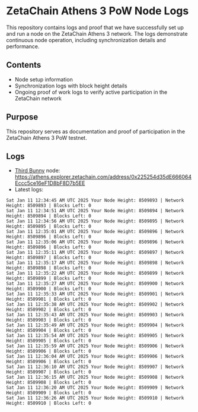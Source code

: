# ZetaChain Athens 3 PoW Node Logs
This repository contains logs and proof that we have successfully set up and run a node on the ZetaChain Athens 3 network. The logs demonstrate continuous node operation, including synchronization details and performance.

## Contents
- Node setup information
- Synchronization logs with block height details
- Ongoing proof of work logs to verify active participation in the ZetaChain network

## Purpose
This repository serves as documentation and proof of participation in the ZetaChain Athens 3 PoW testnet.

## Logs

- [Third Bunny](https://thirdbunny.xyz/) node: https://athens.explorer.zetachain.com/address/0x225254d35dE666064Eccc5ce16eF1D8bF8D7b5EE
- Latest logs:
```
Sat Jan 11 12:34:45 AM UTC 2025 Your Node Height: 8509893 | Network Height: 8509893 | Blocks Left: 0
Sat Jan 11 12:34:51 AM UTC 2025 Your Node Height: 8509894 | Network Height: 8509894 | Blocks Left: 0
Sat Jan 11 12:34:56 AM UTC 2025 Your Node Height: 8509895 | Network Height: 8509895 | Blocks Left: 0
Sat Jan 11 12:35:01 AM UTC 2025 Your Node Height: 8509896 | Network Height: 8509896 | Blocks Left: 0
Sat Jan 11 12:35:06 AM UTC 2025 Your Node Height: 8509896 | Network Height: 8509896 | Blocks Left: 0
Sat Jan 11 12:35:11 AM UTC 2025 Your Node Height: 8509897 | Network Height: 8509897 | Blocks Left: 0
Sat Jan 11 12:35:17 AM UTC 2025 Your Node Height: 8509898 | Network Height: 8509898 | Blocks Left: 0
Sat Jan 11 12:35:22 AM UTC 2025 Your Node Height: 8509899 | Network Height: 8509899 | Blocks Left: 0
Sat Jan 11 12:35:27 AM UTC 2025 Your Node Height: 8509900 | Network Height: 8509900 | Blocks Left: 0
Sat Jan 11 12:35:33 AM UTC 2025 Your Node Height: 8509901 | Network Height: 8509901 | Blocks Left: 0
Sat Jan 11 12:35:38 AM UTC 2025 Your Node Height: 8509902 | Network Height: 8509902 | Blocks Left: 0
Sat Jan 11 12:35:43 AM UTC 2025 Your Node Height: 8509903 | Network Height: 8509903 | Blocks Left: 0
Sat Jan 11 12:35:49 AM UTC 2025 Your Node Height: 8509904 | Network Height: 8509904 | Blocks Left: 0
Sat Jan 11 12:35:54 AM UTC 2025 Your Node Height: 8509905 | Network Height: 8509905 | Blocks Left: 0
Sat Jan 11 12:35:59 AM UTC 2025 Your Node Height: 8509906 | Network Height: 8509906 | Blocks Left: 0
Sat Jan 11 12:36:04 AM UTC 2025 Your Node Height: 8509906 | Network Height: 8509906 | Blocks Left: 0
Sat Jan 11 12:36:10 AM UTC 2025 Your Node Height: 8509907 | Network Height: 8509907 | Blocks Left: 0
Sat Jan 11 12:36:15 AM UTC 2025 Your Node Height: 8509908 | Network Height: 8509908 | Blocks Left: 0
Sat Jan 11 12:36:20 AM UTC 2025 Your Node Height: 8509909 | Network Height: 8509909 | Blocks Left: 0
Sat Jan 11 12:36:26 AM UTC 2025 Your Node Height: 8509910 | Network Height: 8509910 | Blocks Left: 0
```
